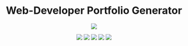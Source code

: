 <h1 align="center">Web-Developer Portfolio Generator</h1>

<p align="center">
 <img src="https://user-images.githubusercontent.com/110999043/210457860-559f0af6-fb17-4056-8f05-cb3f3baacd1a.PNG"/>

<p align="center">




  <p align="center">
    <img src="https://img.shields.io/badge/Javascript-yellow" />
    <img src="https://img.shields.io/badge/React-9cf" />
    <img src="https://img.shields.io/badge/-Node.js-green" />
    <img src="https://img.shields.io/badge/Express-brightgreen" />
    <img src="https://img.shields.io/badge/MongoDB-darkgreen" />


